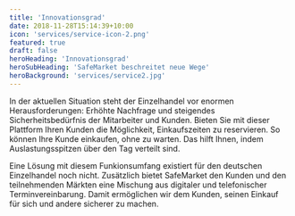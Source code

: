 ```yaml
---
title: 'Innovationsgrad'
date: 2018-11-28T15:14:39+10:00
icon: 'services/service-icon-2.png'
featured: true
draft: false
heroHeading: 'Innovationsgrad'
heroSubHeading: 'SafeMarket beschreitet neue Wege'
heroBackground: 'services/service2.jpg'
---
```


In der aktuellen Situation steht der Einzelhandel vor enormen Herausforderungen: Erhöhte Nachfrage und steigendes Sicherheitsbedürfnis der Mitarbeiter und Kunden.
Bieten Sie mit dieser Plattform Ihren Kunden die Möglichkeit, Einkaufszeiten zu reservieren.
So können Ihre Kunde einkaufen, ohne zu warten.
Das hilft Ihnen, indem Auslastungsspitzen über den Tag verteilt sind. 

Eine Lösung mit diesem Funkionsumfang existiert für den deutschen Einzelhandel noch nicht.
Zusätzlich bietet SafeMarket den Kunden und den teilnehmenden Märkten eine Mischung aus digitaler und telefonischer Terminvereinbarung.
Damit ermöglichen wir dem Kunden, seinen Einkauf für sich und andere sicherer zu machen.
